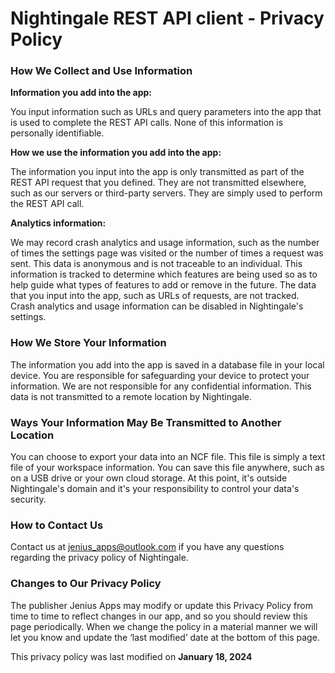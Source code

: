 # Nightingale REST API client - Privacy Policy

### How We Collect and Use Information

**Information you add into the app:**

You input information such as URLs and query parameters into the app that is used to complete the REST API calls. None of this information is personally identifiable.

**How we use the information you add into the app:**

The information you input into the app is only transmitted as part of the REST API request that you defined. They are not transmitted elsewhere, such as our servers or third-party servers. They are simply used to perform the REST API call.

**Analytics information:**

We may record crash analytics and usage information, such as the number of times the settings page was visited or the number of times a request was sent. This data is anonymous and is not traceable to an individual. This information is tracked to determine which features are being used so as to help guide what types of features to add or remove in the future. The data that you input into the app, such as URLs of requests, are not tracked. Crash analytics and usage information can be disabled in Nightingale's settings.

### How We Store Your Information

The information you add into the app is saved in a database file in your local device. You are responsible for safeguarding your device to protect your information. We are not responsible for any confidential information. This data is not transmitted to a remote location by Nightingale. 

### Ways Your Information May Be Transmitted to Another Location

You can choose to export your data into an NCF file. This file is simply a text file of your workspace information. You can save this file anywhere, such as on a USB drive or your own cloud storage. At this point, it's outside Nightingale's domain and it's your responsibility to control your data's security.

### How to Contact Us

Contact us at jenius_apps@outlook.com if you have any questions regarding the privacy policy of Nightingale.

### Changes to Our Privacy Policy

The publisher Jenius Apps may modify or update this Privacy Policy from time to time to reflect changes in our app, and so you should review this page periodically. When we change the policy in a material manner we will let you know and update the ‘last modified’ date at the bottom of this page.

This privacy policy was last modified on **January 18, 2024**

